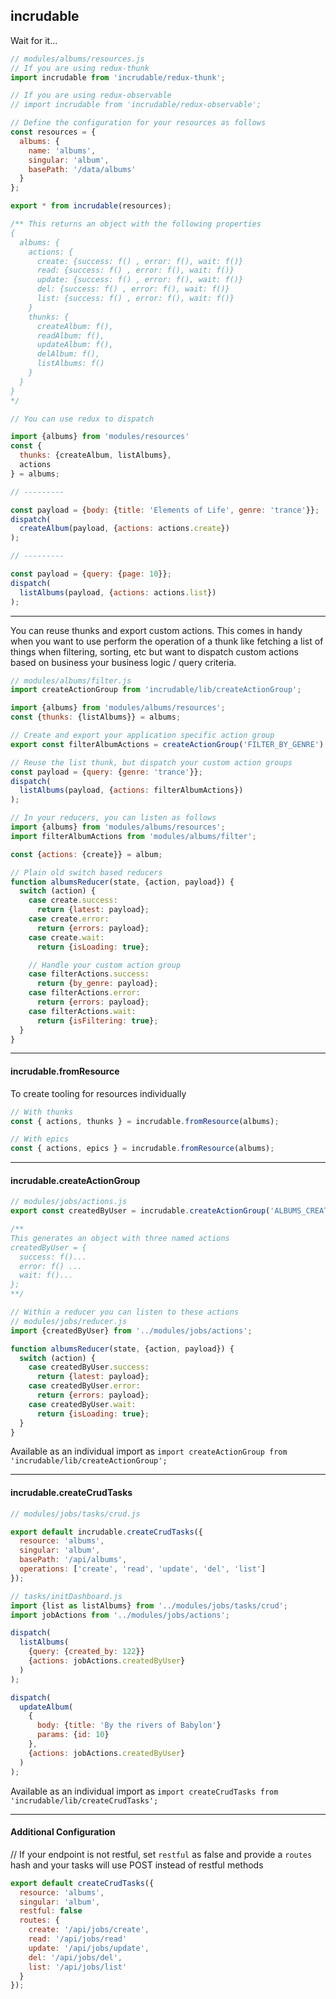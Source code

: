incrudable
----

Wait for it...

```js
// modules/albums/resources.js
// If you are using redux-thunk
import incrudable from 'incrudable/redux-thunk';

// If you are using redux-observable
// import incrudable from 'incrudable/redux-observable';

// Define the configuration for your resources as follows
const resources = {
  albums: {
    name: 'albums',
    singular: 'album',
    basePath: '/data/albums'
  }
};

export * from incrudable(resources);

/** This returns an object with the following properties
{
  albums: {
    actions: {
      create: {success: f() , error: f(), wait: f()}
      read: {success: f() , error: f(), wait: f()}
      update: {success: f() , error: f(), wait: f()}
      del: {success: f() , error: f(), wait: f()}
      list: {success: f() , error: f(), wait: f()}
    }
    thunks: {
      createAlbum: f(),
      readAlbum: f(),
      updateAlbum: f(),
      delAlbum: f(),
      listAlbums: f()
    }
  }
}
*/

// You can use redux to dispatch

import {albums} from 'modules/resources'
const {
  thunks: {createAlbum, listAlbums},
  actions
} = albums;

// ---------

const payload = {body: {title: 'Elements of Life', genre: 'trance'}};
dispatch(
  createAlbum(payload, {actions: actions.create})
);

// ---------

const payload = {query: {page: 10}};
dispatch(
  listAlbums(payload, {actions: actions.list})
);

```

---

You can reuse thunks and export custom actions. This comes in handy when you want to use perform the operation of a thunk like fetching a list of things when filtering, sorting, etc but want to dispatch custom actions based on business your business logic / query criteria.

```js
// modules/albums/filter.js
import createActionGroup from 'incrudable/lib/createActionGroup';

import {albums} from 'modules/albums/resources';
const {thunks: {listAlbums}} = albums;

// Create and export your application specific action group
export const filterAlbumActions = createActionGroup('FILTER_BY_GENRE');

// Reuse the list thunk, but dispatch your custom action groups
const payload = {query: {genre: 'trance'}};
dispatch(
  listAlbums(payload, {actions: filterAlbumActions})
);

// In your reducers, you can listen as follows
import {albums} from 'modules/albums/resources';
import filterAlbumActions from 'modules/albums/filter';

const {actions: {create}} = album;

// Plain old switch based reducers
function albumsReducer(state, {action, payload}) {
  switch (action) {
    case create.success:
      return {latest: payload};
    case create.error:
      return {errors: payload};
    case create.wait:
      return {isLoading: true};

    // Handle your custom action group
    case filterActions.success:
      return {by_genre: payload};
    case filterActions.error:
      return {errors: payload};
    case filterActions.wait:
      return {isFiltering: true};
  }
}

```

---

#### incrudable.fromResource

To create tooling for resources individually

```js
// With thunks
const { actions, thunks } = incrudable.fromResource(albums);

// With epics
const { actions, epics } = incrudable.fromResource(albums);
```

---

#### incrudable.createActionGroup

```js
// modules/jobs/actions.js
export const createdByUser = incrudable.createActionGroup('ALBUMS_CREATED_BY_USER');

/**
This generates an object with three named actions
createdByUser = {
  success: f()...
  error: f() ...
  wait: f()...
};
**/

// Within a reducer you can listen to these actions
// modules/jobs/reducer.js
import {createdByUser} from '../modules/jobs/actions';

function albumsReducer(state, {action, payload}) {
  switch (action) {
    case createdByUser.success:
      return {latest: payload};
    case createdByUser.error:
      return {errors: payload};
    case createdByUser.wait:
      return {isLoading: true};
  }
}

```

Available as an individual import as `import createActionGroup from 'incrudable/lib/createActionGroup';`

---

#### incrudable.createCrudTasks

```js
// modules/jobs/tasks/crud.js

export default incrudable.createCrudTasks({
  resource: 'albums',
  singular: 'album',
  basePath: '/api/albums',
  operations: ['create', 'read', 'update', 'del', 'list']
});

// tasks/initDashboard.js
import {list as listAlbums} from '../modules/jobs/tasks/crud';
import jobActions from '../modules/jobs/actions';

dispatch(
  listAlbums(
    {query: {created_by: 122}}
    {actions: jobActions.createdByUser}
  )
);

dispatch(
  updateAlbum(
    {
      body: {title: 'By the rivers of Babylon'}
      params: {id: 10}
    },
    {actions: jobActions.createdByUser}
  )
);
```

Available as an individual import as `import createCrudTasks from 'incrudable/lib/createCrudTasks';`

---

#### Additional Configuration


// If your endpoint is not restful, set `restful` as false and provide a `routes` hash and your tasks will use POST instead of restful methods

```js
export default createCrudTasks({
  resource: 'albums',
  singular: 'album',
  restful: false
  routes: {
    create: '/api/jobs/create',
    read: '/api/jobs/read'
    update: '/api/jobs/update',
    del: '/api/jobs/del',
    list: '/api/jobs/list'
  }
});
```